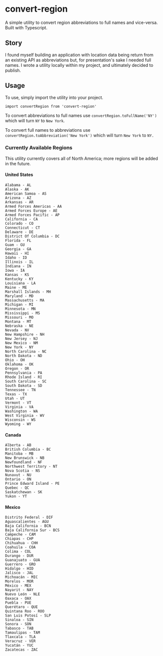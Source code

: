 
# convert-region

A simple utility to convert region abbreviations to full names and vice-versa. Built with Typescript.

## Story

I found myself building an application with location data being return from an existing API as abbreviations but, for presentation's sake I needed full names. I wrote a utility locally within my project, and ultimately decided to publish.

## Usage
To use, simply import the utility into your project.

`import convertRegion from 'convert-region'`

To convert abbreviations to full names use `convertRegion.toFullName('NY')` which will turn `NY` to `New York`. 

To convert full names to abbreviations use `convertRegion.toAbbreviation('New York')` which will turn `New York` to `NY.`

### Currently Available Regions
This utility currently covers all of North America; more regions will be added in the future.
 
#### United States 
    Alabama - AL  
    Alaska - AK  
    American Samoa - AS
    Arizona - AZ
    Arkansas - AR
    Armed Forces Americas - AA
    Armed Forces Europe - AE
    Armed Forces Pacific - AP
    California - CA
    Colorado - CO
    Connecticut - CT  
    Delaware - DE
    District Of Columbia - DC 
    Florida - FL
    Guam - GU
    Georgia - GA 
    Hawaii - HI 
    Idaho - ID 
    Illinois - IL 
    Indiana - IN 
    Iowa - IA 
    Kansas - KS
    Kentucky - KY 
    Louisiana - LA 
    Maine - ME
    Marshall Islands - MH 
    Maryland - MD 
    Massachusetts - MA  
    Michigan - MI
    Minnesota - MN 
    Mississippi - MS 
    Missouri - MO 
    Montana - MT 
    Nebraska - NE 
    Nevada - NV 
    New Hampshire - NH  
    New Jersey - NJ 
    New Mexico - NM
    New York - NY  
    North Carolina - NC  
    North Dakota - ND 
    Ohio - OH 
    Oklahoma - OK 
    Oregon - OR 
    Pennsylvania - PA
    Rhode Island - RI 
    South Carolina - SC 
    South Dakota - SD 
    Tennessee - TN 
    Texas - TX 
    Utah - UT
    Vermont - VT 
    Virginia - VA 
    Washington - WA 
    West Virginia - WV 
    Wisconsin - WS 
    Wyoming - WY

#### Canada

    Alberta - AB
    British Columbia - BC
    Manitoba - MB
    New Brunswick - NB
    Newfoundland - NF
    Northwest Territory - NT
    Nova Scotia - NS
    Nunavut - NU
    Ontario - ON
    Prince Edward Island - PE
    Quebec - QC
    Saskatchewan - SK
    Yukon - YT

#### Mexico

    Distrito Federal - DIF
    Aguascalientes - AGU
    Baja California - BCN
    Baja California Sur - BCS
    Campeche - CAM 
    Chiapas - CHP 
    Chihuahua - CHH 
    Coahuila - COA 
    Colima - COL
    Durango - DUR
    Guanajuato - GUA
    Guerrero - GRO
    Hidalgo - HID
    Jalisco - JAL 
    Michoacán - MIC
    Morelos - MOR
    México - MEX 
    Nayarit - NAY
    Nuevo León - NLE
    Oaxaca - OAX
    Puebla - PUE
    Querétaro - QUE
    Quintana Roo - ROO 
    San Luis Potosí - SLP
    Sinaloa - SIN
    Sonora - SON
    Tabasco - TAB
    Tamaulipas - TAM
    Tlaxcala - TLA
    Veracruz - VER
    Yucatán - YUC
    Zacatecas - ZAC 